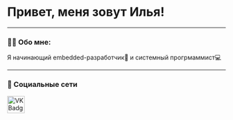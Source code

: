 # Привет, меня зовут Илья!

---

### 👨‍💻 Обо мне:

Я начинающий embedded-разработчик🤖 и системный прогрмаммист:computer:

---

### 🤙 Социальные сети
<div id="padges">
  <a href = "https://vk.com/ilyich112" target= "_blank">
    <img src="![image](https://github.com/ilyakupriyan/ilyakupriyan/assets/52965382/057de6fc-7893-4140-a932-f4d51d7695af)
" width="40" height="40" alt="VK Badges">
  </a>
</div>
